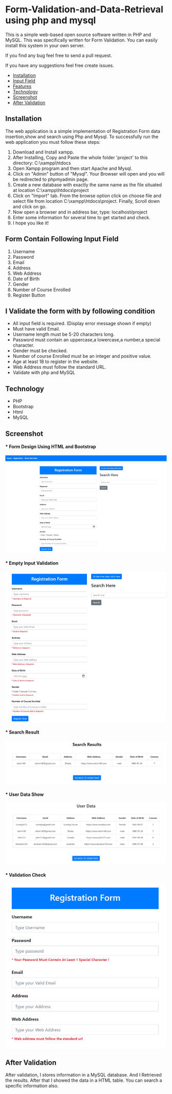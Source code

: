 # Form-Validation-and-Data-Retrieval using php and mysql

<p> This is a simple web-based open source software written in PHP and MySQL. This was specifically written for Form Validation. You can easily install this system in your own server.</p>

<p> If you find any bug feel free to send a pull request. </p> 

<p> If you have any suggestions feel free create issues. </p>

<ul>
    <li>
        <a href = "https://github.com/MdJusef/Form-Validation-and-Data-Retrieval#installation">Installation</a>
    </li>
    <li>
        <a href = "https://github.com/MdJusef/Form-Validation-and-Data-Retrieval#form-contain-following-input-field">Input Field</a>
    </li>
    <li>
        <a href = "https://github.com/MdJusef/Form-Validation-and-Data-Retrieval#i-validate-the-form-with-by-following-condition">Features</a>
    </li>
    <li>
        <a href = "https://github.com/MdJusef/Form-Validation-and-Data-Retrieval#technology">Technology</a>
    </li>
    <li>
        <a href = "https://github.com/MdJusef/Form-Validation-and-Data-Retrieval#screenshot">Screenshot</a>
    </li>
    <li>
        <a href = "https://github.com/MdJusef/Form-Validation-and-Data-Retrieval#after-validation">After Validation</a>
    </li>
</ul>
    
## Installation
The web application is a simple implementation of Registration Form data insertion,show and search using Php and Mysql.
To successfully run the web application you must follow these steps:
<br>
<ol>
    <li>Download and Install xampp.</li>
    <li>After Installing, Copy and Paste the whole folder 'project'  to this directory: C:\xampp\htdocs</li>
    <li>Open Xampp program and then start Apache and Mysql.</li>
    <li> Click on "Admin" button of "Mysql". Your Browser will open and you will be redirected to phpmyadmin page.</li>
    <li>Create a new database with exactly the same name as the <testdb.sql> file situated at 
        location C:\xampp\htdocs\project</li>
    <li>Click on "Import" tab. From the browse option click on choose file and select <testdb.sql> file 
        from location C:\xampp\htdocs\project. 
        Finally, Scroll down and click on go.</li>
    <li>Now open a browser and in address bar, type: localhost/project</li>
    <li>Enter some information for several time to get started and check.</li>
    <li>I hope you like it!</li>
</ol>

## Form Contain Following Input Field
<ol>
    <li> Username </li>
    <li> Password </li>
    <li> Email </li>
    <li> Address </li>
    <li> Web Address </li>
    <li> Date of Birth </li>
    <li> Gender </li>
    <li> Number of Course Enrolled </li>
    <li> Register Button </li>
</ol>

## I Validate the form with by following condition
<ul>
    <li> All input field is required. (Display error message shown if empty) </li>
    <li> Must have valid Email. </li>
    <li> Username length must be 5-20 characters long. </li>
    <li> Password must contain an uppercase,a lowercase,a number,a special character. </li>
    <li> Gender must be checked. </li>
    <li> Number of course Enrolled must be an integer and positive value. </li>
    <li> Age at least 18 to register in the website. </li>
    <li> Web Address must follow the standard URL. </li>
    <li> Validate with php and MySQL </li>
</ul>

## Technology
<ul>
    <li>PHP</li>
    <li>Bootstrap</li>
    <li>Html</li>
    <li>MySQL</li>
</ul>

## Screenshot
        
 <h4>* Form Design Using HTML and Bootstrap </h4>
 <img src="/DemoScreenshot/bootstrap%20form.png" alt="">
  
<h4>* Empty Input Validation</h4>
 <img src="/DemoScreenshot/empty%20input.png" alt="">
  
<h4>* Search Result</h4>
 <img src="/DemoScreenshot/search%20result.png" alt="">
  
<h4>* User Data Show</h4>
 <img src="/DemoScreenshot/user%20data.png" alt="">
  
<h4>* Validation Check</h4>
 <img src="/DemoScreenshot/validation.png" alt="">
 
 ## After Validation
 After validation, I stores information in a MySQL database. And I Retrieved the results. After that I showed the data in a HTML table. You can search a specific information also.
